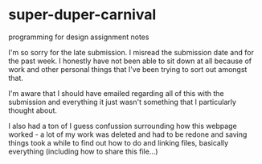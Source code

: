 # super-duper-carnival
programming for design assignment notes

I'm so sorry for the late submission. I misread the submission date and for the past week. I honestly have not been able to sit down at all because of work and other personal things that I've been trying to sort out amongst that.

I'm aware that I should have emailed regarding all of this with the submission and everything it just wasn't something that I particularly thought about.

I also had a ton of I guess confussion surrounding how this webpage worked - a lot of my work was deleted and had to be redone and saving things took a while to find out how to do and linking files, basically everything (including how to share this file...)
